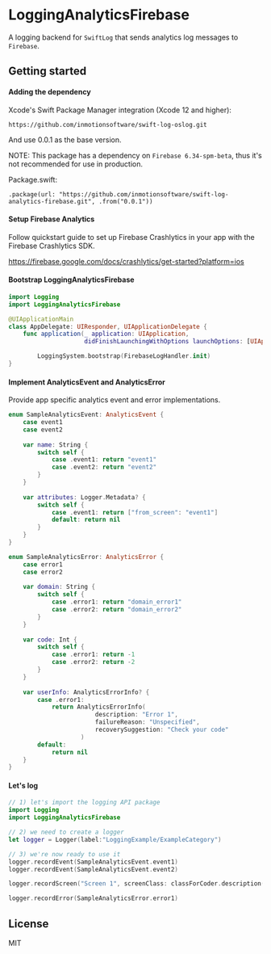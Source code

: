 # LoggingAnalyticsFirebase

 A logging backend for `SwiftLog` that sends analytics log messages to `Firebase`.

## Getting started

#### Adding the dependency

Xcode's Swift Package Manager integration (Xcode 12 and higher):

```
https://github.com/inmotionsoftware/swift-log-oslog.git
```
And use 0.0.1 as the base version.

NOTE: This package has a dependency on `Firebase 6.34-spm-beta`, thus it's not recommended for use in production.

Package.swift:
```
.package(url: "https://github.com/inmotionsoftware/swift-log-analytics-firebase.git", .from("0.0.1"))
```

#### Setup Firebase Analytics

Follow quickstart guide to set up Firebase Crashlytics in your app with the Firebase Crashlytics SDK.

https://firebase.google.com/docs/crashlytics/get-started?platform=ios

#### Bootstrap LoggingAnalyticsFirebase

```swift
import Logging
import LoggingAnalyticsFirebase

@UIApplicationMain
class AppDelegate: UIResponder, UIApplicationDelegate {
    func application(_ application: UIApplication,
                     didFinishLaunchingWithOptions launchOptions: [UIApplication.LaunchOptionsKey: Any]?) -> Bool {

        LoggingSystem.bootstrap(FirebaseLogHandler.init)
}
```

#### Implement AnalyticsEvent and AnalyticsError

Provide app specific analytics event and error implementations.

```swift
enum SampleAnalyticsEvent: AnalyticsEvent {
    case event1
    case event2
    
    var name: String {
        switch self {
            case .event1: return "event1"
            case .event2: return "event2"
        }
    }
    
    var attributes: Logger.Metadata? {
        switch self {
            case .event1: return ["from_screen": "event1"]
            default: return nil
        }
    }
}

enum SampleAnalyticsError: AnalyticsError {
    case error1
    case error2
    
    var domain: String {
        switch self {
            case .error1: return "domain_error1"
            case .error2: return "domain_error2"
        }
    }
    
    var code: Int {
        switch self {
            case .error1: return -1
            case .error2: return -2
        }
    }
    
    var userInfo: AnalyticsErrorInfo? {
        case .error1:
            return AnalyticsErrorInfo(
                        description: "Error 1",
                        failureReason: "Unspecified",
                        recoverySuggestion: "Check your code"
                    )
        default:
            return nil
    }
}
```

#### Let's log

```swift
// 1) let's import the logging API package
import Logging
import LoggingAnalyticsFirebase

// 2) we need to create a logger
let logger = Logger(label:"LoggingExample/ExampleCategory")

// 3) we're now ready to use it
logger.recordEvent(SampleAnalyticsEvent.event1)
logger.recordEvent(SampleAnalyticsEvent.event2)

logger.recordScreen("Screen 1", screenClass: classForCoder.description())

logger.recordError(SampleAnalyticsError.error1)
```

## License

MIT
